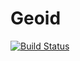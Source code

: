 # Geoid

[![Build Status](https://dev.azure.com/alexharsanyi0641/racket-packages/_apis/build/status/alex-hhh.geoid?branchName=master)](https://dev.azure.com/alexharsanyi0641/racket-packages/_build/latest?definitionId=10&branchName=master)
